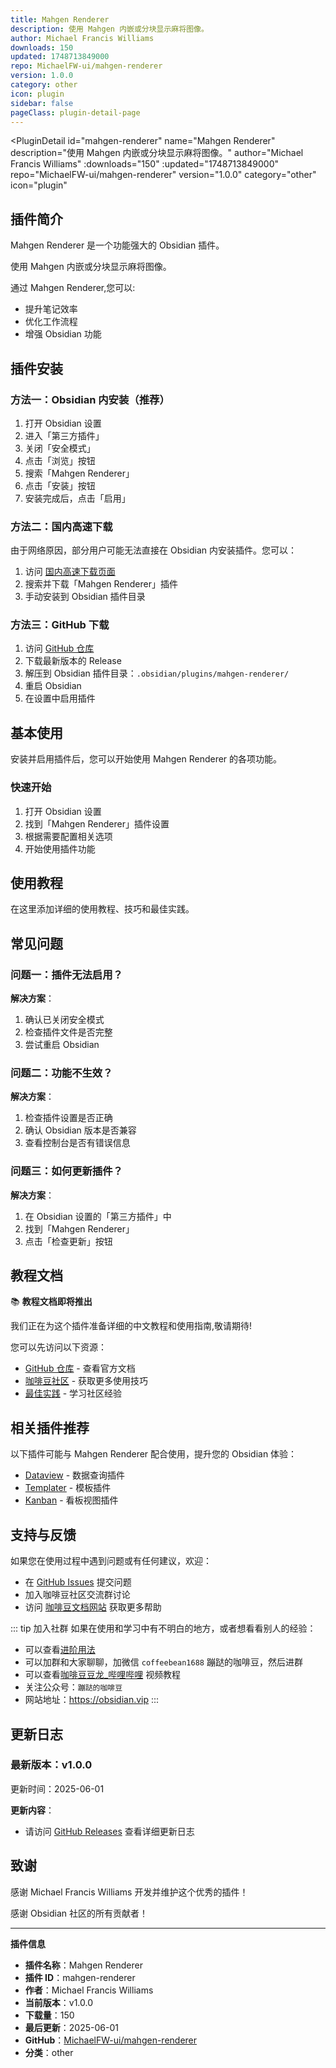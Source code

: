 ```yaml
---
title: Mahgen Renderer
description: 使用 Mahgen 内嵌或分块显示麻将图像。
author: Michael Francis Williams
downloads: 150
updated: 1748713849000
repo: MichaelFW-ui/mahgen-renderer
version: 1.0.0
category: other
icon: plugin
sidebar: false
pageClass: plugin-detail-page
---
```


<PluginDetail
  id="mahgen-renderer"
  name="Mahgen Renderer"
  description="使用 Mahgen 内嵌或分块显示麻将图像。"
  author="Michael Francis Williams"
  :downloads="150"
  :updated="1748713849000"
  repo="MichaelFW-ui/mahgen-renderer"
  version="1.0.0"
  category="other"
  icon="plugin"
>

<!-- AUTO_GENERATED_START -->
## 插件简介

Mahgen Renderer 是一个功能强大的 Obsidian 插件。

使用 Mahgen 内嵌或分块显示麻将图像。

通过 Mahgen Renderer,您可以:

- 提升笔记效率
- 优化工作流程
- 增强 Obsidian 功能

<!-- AUTO_GENERATED_END -->

<!-- AUTO_GENERATED_START -->
## 插件安装

### 方法一：Obsidian 内安装（推荐）

1. 打开 Obsidian 设置
2. 进入「第三方插件」
3. 关闭「安全模式」
4. 点击「浏览」按钮
5. 搜索「Mahgen Renderer」
6. 点击「安装」按钮
7. 安装完成后，点击「启用」

### 方法二：国内高速下载

由于网络原因，部分用户可能无法直接在 Obsidian 内安装插件。您可以：

1. 访问 [国内高速下载页面](/zh/documentation/obsidian-plugins-download.html)
2. 搜索并下载「Mahgen Renderer」插件
3. 手动安装到 Obsidian 插件目录

### 方法三：GitHub 下载

1. 访问 [GitHub 仓库](https://github.com/MichaelFW-ui/mahgen-renderer)
2. 下载最新版本的 Release
3. 解压到 Obsidian 插件目录：`.obsidian/plugins/mahgen-renderer/`
4. 重启 Obsidian
5. 在设置中启用插件

## 基本使用

安装并启用插件后，您可以开始使用 Mahgen Renderer 的各项功能。

### 快速开始

1. 打开 Obsidian 设置
2. 找到「Mahgen Renderer」插件设置
3. 根据需要配置相关选项
4. 开始使用插件功能

<!-- AUTO_GENERATED_END -->

<!-- CUSTOM_CONTENT_START:tutorial -->
## 使用教程

在这里添加详细的使用教程、技巧和最佳实践。

<!-- CUSTOM_CONTENT_END:tutorial -->

<!-- SHARED_CONTENT_START -->
## 常见问题

### 问题一：插件无法启用？

**解决方案**：
1. 确认已关闭安全模式
2. 检查插件文件是否完整
3. 尝试重启 Obsidian

### 问题二：功能不生效？

**解决方案**：
1. 检查插件设置是否正确
2. 确认 Obsidian 版本是否兼容
3. 查看控制台是否有错误信息

### 问题三：如何更新插件？

**解决方案**：
1. 在 Obsidian 设置的「第三方插件」中
2. 找到「Mahgen Renderer」
3. 点击「检查更新」按钮

## 教程文档

📚 **教程文档即将推出**

我们正在为这个插件准备详细的中文教程和使用指南,敬请期待!

您可以先访问以下资源：
- [GitHub 仓库](https://github.com/MichaelFW-ui/mahgen-renderer) - 查看官方文档
- [咖啡豆社区](/zh/bases/) - 获取更多使用技巧
- [最佳实践](/zh/best-practices/) - 学习社区经验

## 相关插件推荐

以下插件可能与 Mahgen Renderer 配合使用，提升您的 Obsidian 体验：

- [Dataview](/zh/plugins/dataview.html) - 数据查询插件
- [Templater](/zh/plugins/templater-obsidian.html) - 模板插件
- [Kanban](/zh/plugins/obsidian-kanban.html) - 看板视图插件

## 支持与反馈

如果您在使用过程中遇到问题或有任何建议，欢迎：

- 在 [GitHub Issues](https://github.com/MichaelFW-ui/mahgen-renderer/issues) 提交问题
- 加入咖啡豆社区交流群讨论
- 访问 [咖啡豆文档网站](https://obsidian.vip) 获取更多帮助

::: tip 加入社群
如果在使用和学习中有不明白的地方，或者想看看别人的经验：
- 可以查看[进阶用法](/zh/advanced)
- 可以加群和大家聊聊，加微信 `coffeebean1688` 蹦跶的咖啡豆，然后进群
- 可以查看[咖啡豆豆龙_哔哩哔哩](https://space.bilibili.com/618777356) 视频教程
- 关注公众号：`蹦跶的咖啡豆`
- 网站地址：https://obsidian.vip
:::
<!-- SHARED_CONTENT_END -->

<!-- AUTO_GENERATED_START -->
## 更新日志

### 最新版本：v1.0.0

更新时间：2025-06-01

**更新内容**：
- 请访问 [GitHub Releases](https://github.com/MichaelFW-ui/mahgen-renderer/releases) 查看详细更新日志

## 致谢

感谢 Michael Francis Williams 开发并维护这个优秀的插件！

感谢 Obsidian 社区的所有贡献者！

---

**插件信息**
- **插件名称**：Mahgen Renderer
- **插件 ID**：mahgen-renderer
- **作者**：Michael Francis Williams
- **当前版本**：v1.0.0
- **下载量**：150
- **最后更新**：2025-06-01
- **GitHub**：[MichaelFW-ui/mahgen-renderer](https://github.com/MichaelFW-ui/mahgen-renderer)
- **分类**：other
<!-- AUTO_GENERATED_END -->

</PluginDetail>

